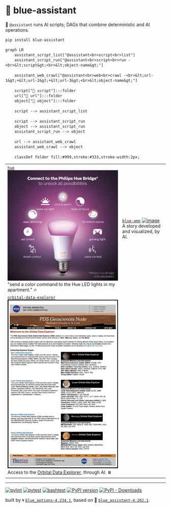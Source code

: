 # 🧠 blue-assistant

🧠 `@assistant` runs AI scripts; DAGs that combine deterministic and AI operations.

```bash
pip install blue-assistant
```

```mermaid
graph LR
    assistant_script_list["@assistant<br>script<br>list"]
    assistant_script_run["@assistant<br>script<br>run -<br>&lt;script&gt;<br>&lt;object-name&gt;"]

    assistant_web_crawl["@assistant<br>web<br>crawl -<br>&lt;url-1&gt;+&lt;url-2&gt;+&lt;url-3&gt;<br>&lt;object-name&gt;"]

    script["📜 script"]:::folder
    url["🔗 url"]:::folder
    object["📂 object"]:::folder

    script --> assistant_script_list

    script --> assistant_script_run
    object --> assistant_script_run
    assistant_script_run --> object

    url --> assistant_web_crawl
    assistant_web_crawl --> object

    classDef folder fill:#999,stroke:#333,stroke-width:2px;
```

|   |   |
| --- | --- |
| [`hue`](./blue_assistant/script/repository/hue) [![image](https://github.com/kamangir/assets/blob/main/blue-assistant/hue.jpg?raw=true)](./blue_assistant/script/repository/hue) "send a color command to the Hue LED lights in my apartment." 🔥 | [`blue-amo`](./blue_assistant/script/repository/blue_amo/README.md) [![image](https://github.com/kamangir/assets/raw/main/blue-amo-2025-02-03-nswnx6/stitching_the_frames-2.png?raw=true)](./blue_assistant/script/repository/blue_amo/README.md) A story developed and visualized, by AI. |
| [`orbital-data-explorer`](./blue_assistant/script/repository/orbital_data_explorer/README.md) [![image](https://github.com/kamangir/assets/blob/main/blue-assistant/orbital-data-explorer.png?raw=true)](./blue_assistant/script/repository/orbital_data_explorer/README.md) Access to the [Orbital Data Explorer](https://ode.rsl.wustl.edu/), through AI. ⏸️ |  |

---


[![pylint](https://github.com/kamangir/blue-assistant/actions/workflows/pylint.yml/badge.svg)](https://github.com/kamangir/blue-assistant/actions/workflows/pylint.yml) [![pytest](https://github.com/kamangir/blue-assistant/actions/workflows/pytest.yml/badge.svg)](https://github.com/kamangir/blue-assistant/actions/workflows/pytest.yml) [![bashtest](https://github.com/kamangir/blue-assistant/actions/workflows/bashtest.yml/badge.svg)](https://github.com/kamangir/blue-assistant/actions/workflows/bashtest.yml) [![PyPI version](https://img.shields.io/pypi/v/blue-assistant.svg)](https://pypi.org/project/blue-assistant/) [![PyPI - Downloads](https://img.shields.io/pypi/dd/blue-assistant)](https://pypistats.org/packages/blue-assistant)

built by 🌀 [`blue_options-4.234.1`](https://github.com/kamangir/awesome-bash-cli), based on 🧠 [`blue_assistant-4.202.1`](https://github.com/kamangir/blue-assistant).
